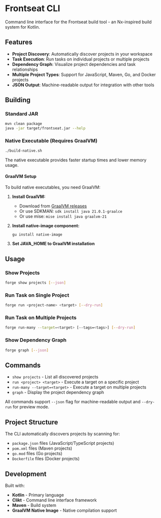 # Frontseat CLI

Command line interface for the Frontseat build tool - an Nx-inspired build system for Kotlin.

## Features

- **Project Discovery**: Automatically discover projects in your workspace
- **Task Execution**: Run tasks on individual projects or multiple projects
- **Dependency Graph**: Visualize project dependencies and task relationships
- **Multiple Project Types**: Support for JavaScript, Maven, Go, and Docker projects
- **JSON Output**: Machine-readable output for integration with other tools

## Building

### Standard JAR

```bash
mvn clean package
java -jar target/frontseat.jar --help
```

### Native Executable (Requires GraalVM)

```bash
./build-native.sh
```

The native executable provides faster startup times and lower memory usage.

#### GraalVM Setup

To build native executables, you need GraalVM:

1. **Install GraalVM:**
   - Download from [GraalVM releases](https://github.com/graalvm/graalvm-ce-builds/releases)
   - Or use SDKMAN: `sdk install java 21.0.1-graalce`
   - Or use mise: `mise install java graalvm-21`

2. **Install native-image component:**
   ```bash
   gu install native-image
   ```

3. **Set JAVA_HOME to GraalVM installation**

## Usage

### Show Projects
```bash
forge show projects [--json]
```

### Run Task on Single Project
```bash
forge run <project-name> <target> [--dry-run]
```

### Run Task on Multiple Projects
```bash
forge run-many --target=<target> [--tags=<tags>] [--dry-run]
```

### Show Dependency Graph
```bash
forge graph [--json]
```

## Commands

- `show projects` - List all discovered projects
- `run <project> <target>` - Execute a target on a specific project  
- `run-many --target=<target>` - Execute a target on multiple projects
- `graph` - Display the project dependency graph

All commands support `--json` flag for machine-readable output and `--dry-run` for preview mode.

## Project Structure

The CLI automatically discovers projects by scanning for:
- `package.json` files (JavaScript/TypeScript projects)
- `pom.xml` files (Maven projects)  
- `go.mod` files (Go projects)
- `Dockerfile` files (Docker projects)

## Development

Built with:
- **Kotlin** - Primary language
- **Clikt** - Command line interface framework
- **Maven** - Build system
- **GraalVM Native Image** - Native compilation support